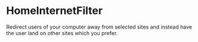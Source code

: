 # HomeInternetFilter
Redirect users of your computer away from selected sites and instead have the user land on other sites which you prefer.
